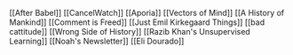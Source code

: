 [[After Babel]]
[[CancelWatch]]
[[Aporia]]
[[Vectors of Mind]]
[[A History of Mankind]]
[[Comment is Freed]]
[[Just Emil Kirkegaard Things]]
[[bad cattitude]]
[[Wrong Side of History]]
[[Razib Khan's Unsupervised Learning]]
[[Noah's Newsletter]]
[[Eli Dourado]]
